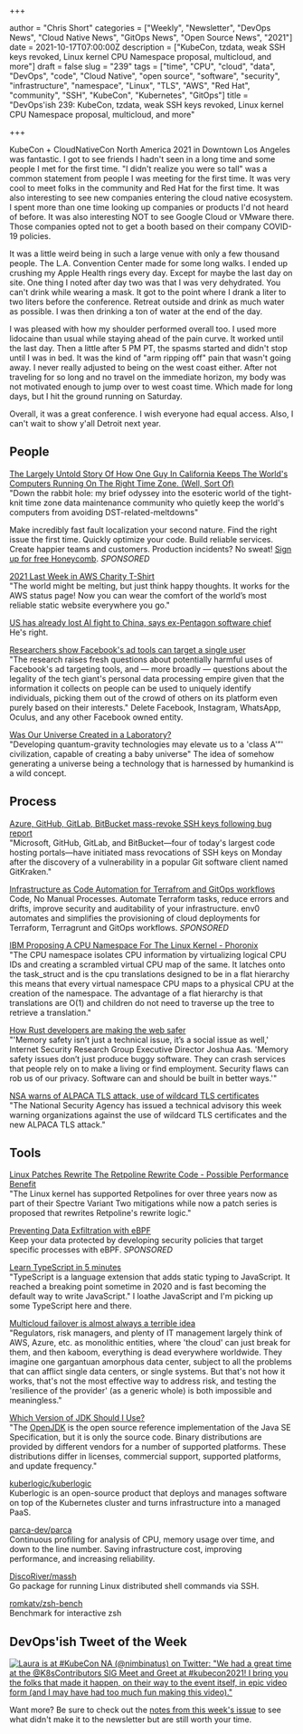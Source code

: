 +++

author = "Chris Short"
categories = ["Weekly", "Newsletter", "DevOps News", "Cloud Native News", "GitOps News", "Open Source News", "2021"]
date = 2021-10-17T07:00:00Z
description = ["KubeCon, tzdata, weak SSH keys revoked, Linux kernel CPU Namespace proposal, multicloud, and more"]
draft = false
slug = "239"
tags = ["time", "CPU", "cloud", "data", "DevOps", "code", "Cloud Native", "open source", "software", "security", "infrastructure", "namespace", "Linux", "TLS", "AWS", "Red Hat", "community", "SSH", "KubeCon", "Kubernetes", "GitOps"]
title = "DevOps'ish 239: KubeCon, tzdata, weak SSH keys revoked, Linux kernel CPU Namespace proposal, multicloud, and more"

+++

KubeCon + CloudNativeCon North America 2021 in Downtown Los Angeles was fantastic. I got to see friends I hadn't seen in a long time and some people I met for the first time. "I didn't realize you were so tall" was a common statement from people I was meeting for the first time. It was very cool to meet folks in the community and Red Hat for the first time. It was also interesting to see new companies entering the cloud native ecosystem. I spent more than one time looking up companies or products I'd not heard of before. It was also interesting NOT to see Google Cloud or VMware there. Those companies opted not to get a booth based on their company COVID-19 policies.

It was a little weird being in such a large venue with only a few thousand people. The L.A. Convention Center made for some long walks. I ended up crushing my Apple Health rings every day. Except for maybe the last day on site. One thing I noted after day two was that I was very dehydrated. You can't drink while wearing a mask. It got to the point where I drank a liter to two liters before the conference. Retreat outside and drink as much water as possible. I was then drinking a ton of water at the end of the day.

I was pleased with how my shoulder performed overall too. I used more lidocaine than usual while staying ahead of the pain curve. It worked until the last day. Then a little after 5 PM PT, the spasms started and didn't stop until I was in bed. It was the kind of "arm ripping off" pain that wasn't going away. I never really adjusted to being on the west coast either. After not traveling for so long and no travel on the immediate horizon, my body was not motivated enough to jump over to west coast time. Which made for long days, but I hit the ground running on Saturday.

Overall, it was a great conference. I wish everyone had equal access. Also, I can't wait to show y'all Detroit next year.

## People

[The Largely Untold Story Of How One Guy In California Keeps The World's Computers Running On The Right Time Zone. (Well, Sort Of)](https://onezero.medium.com/the-largely-untold-story-of-how-one-guy-in-california-keeps-the-worlds-computers-on-the-right-time-a97a5493bf73)  
"Down the rabbit hole: my brief odyssey into the esoteric world of the tight-knit time zone data maintenance community who quietly keep the world's computers from avoiding DST-related-meltdowns"

Make incredibly fast fault localization your second nature. Find the right issue the first time. Quickly optimize your code. Build reliable services. Create happier teams and customers. Production incidents? No sweat! [Sign up for free Honeycomb](https://honeycomb.quip.com/76D4AHU5mYvF/Devopsish-ad-copy-Guide-Product-Signup). *SPONSORED*

[2021 Last Week in AWS Charity T-Shirt](https://store.lastweekinaws.com/collections/2021-charity-shirt)  
"The world might be melting, but just think happy thoughts. It works for the AWS status page! Now you can wear the comfort of the world’s most reliable static website everywhere you go."

[US has already lost AI fight to China, says ex-Pentagon software chief](https://www.ft.com/content/f939db9a-40af-4bd1-b67d-10492535f8e0)  
He's right.

[Researchers show Facebook's ad tools can target a single user](https://techcrunch.com/2021/10/15/researchers-show-facebooks-ad-tools-can-target-a-single-user/)  
"The research raises fresh questions about potentially harmful uses of Facebook's ad targeting tools, and — more broadly — questions about the legality of the tech giant's personal data processing empire given that the information it collects on people can be used to uniquely identify individuals, picking them out of the crowd of others on its platform even purely based on their interests." Delete Facebook, Instagram, WhatsApp, Oculus, and any other Facebook owned entity.

[Was Our Universe Created in a Laboratory?](https://www.scientificamerican.com/article/was-our-universe-created-in-a-laboratory/)  
"Developing quantum-gravity technologies may elevate us to a 'class A'”' civilization, capable of creating a baby universe" The idea of somehow generating a universe being a technology that is harnessed by humankind is a wild concept.

## Process

[Azure, GitHub, GitLab, BitBucket mass-revoke SSH keys following bug report](https://therecord.media/azure-github-gitlab-bitbucket-mass-revoke-ssh-keys-following-bug-report/)  
"Microsoft, GitHub, GitLab, and BitBucket—four of today's largest code hosting portals—have initiated mass revocations of SSH keys on Monday after the discovery of a vulnerability in a popular Git software client named GitKraken."

[Infrastructure as Code Automation for Terrafrom and GitOps workflows](https://www.env0.com/infrastructure-as-code-automation?utm_campaign=devopsish&utm_source=nativeads&utm_medium=newsletter)  
Code, No Manual Processes. Automate Terraform tasks, reduce errors and drifts, improve security and auditability of your infrastructure. env0 automates and simplifies the provisioning of cloud deployments for Terraform, Terragrunt and GitOps workflows. *SPONSORED*

[IBM Proposing A CPU Namespace For The Linux Kernel - Phoronix](https://www.phoronix.com/scan.php?page=news_item&px=Linux-CPU-Namespace)  
"The CPU namespace isolates CPU information by virtualizing logical CPU IDs and creating a scrambled virtual CPU map of the same. It latches onto the task_struct and is the cpu translations designed to be in a flat hierarchy this means that every virtual namespace CPU maps to a physical CPU at the creation of the namespace. The advantage of a flat hierarchy is that translations are O(1) and children do not need to traverse up the tree to retrieve a translation."

[How Rust developers are making the web safer](https://github.com/readme/featured/rust-programming)  
"'Memory safety isn’t just a technical issue, it’s a social issue as well,' Internet Security Research Group Executive Director Joshua Aas. 'Memory safety issues don’t just produce buggy software. They can crash services that people rely on to make a living or find employment. Security flaws can rob us of our privacy. Software can and should be built in better ways.'"

[NSA warns of ALPACA TLS attack, use of wildcard TLS certificates](https://therecord.media/nsa-warns-of-alpaca-tls-attack-use-of-wildcard-tls-certificates/)  
"The National Security Agency has issued a technical advisory this week warning organizations against the use of wildcard TLS certificates and the new ALPACA TLS attack."

## Tools

[Linux Patches Rewrite The Retpoline Rewrite Code - Possible Performance Benefit](https://www.phoronix.com/scan.php?page=news_item&px=Linux-Retpoline-Rewrite-Rewrite)  
"The Linux kernel has supported Retpolines for over three years now as part of their Spectre Variant Two mitigations while now a patch series is proposed that rewrites Retpoline's rewrite logic."

[Preventing Data Exfiltration with eBPF](https://goteleport.com/blog/preventing-data-exfiltration-with-ebpf/?utm_campaign=eg&utm_medium=partner&utm_source=devopsish)  
Keep your data protected by developing security policies that target specific processes with eBPF. *SPONSORED*

[Learn TypeScript in 5 minutes](https://swizec.com/blog/learn-typescript-in-5-minutes/)  
"TypeScript is a language extension that adds static typing to JavaScript. It reached a breaking point sometime in 2020 and is fast becoming the default way to write JavaScript." I loathe JavaScript and I'm picking up some TypeScript here and there.

[Multicloud failover is almost always a terrible idea](https://cloudpundit.com/2021/10/14/multicloud-failover-is-almost-always-a-terrible-idea/)  
"Regulators, risk managers, and plenty of IT management largely think of AWS, Azure, etc. as monolithic entities, where 'the cloud' can just break for them, and then kaboom, everything is dead everywhere worldwide. They imagine one gargantuan amorphous data center, subject to all the problems that can afflict single data centers, or single systems. But that's not how it works, that's not the most effective way to address risk, and testing the 'resilience of the provider' (as a generic whole) is both impossible and meaningless."

[Which Version of JDK Should I Use?](https://whichjdk.com/)  
"The [OpenJDK](https://openjdk.java.net/) is the open source reference implementation of the Java SE Specification, but it is only the source code. Binary distributions are provided by different vendors for a number of supported platforms. These distributions differ in licenses, commercial support, supported platforms, and update frequency."

[kuberlogic/kuberlogic](https://github.com/kuberlogic/kuberlogic)  
Kuberlogic is an open-source product that deploys and manages software on top of the Kubernetes cluster and turns infrastructure into a managed PaaS.

[parca-dev/parca](https://github.com/parca-dev/parca)  
Continuous profiling for analysis of CPU, memory usage over time, and down to the line number. Saving infrastructure cost, improving performance, and increasing reliability.

[DiscoRiver/massh](https://github.com/DiscoRiver/massh)  
Go package for running Linux distributed shell commands via SSH.

[romkatv/zsh-bench](https://github.com/romkatv/zsh-bench)  
Benchmark for interactive zsh

## DevOps'ish Tweet of the Week

[![Laura is at #KubeCon NA (@nimbinatus) on Twitter: "We had a great time at the @K8sContributors SIG Meet and Greet at #kubecon2021! I bring you the folks that made it happen, on their way to the event itself, in epic video form (and I may have had too much fun making this video)."](https://shortcdn.com/devopsish/239-devopsish-tweet-of-the-week.png)](https://twitter.com/nimbinatus/status/1448666894815297536)

Want more? Be sure to check out the [notes from this week's issue](https://devopsish.com/239/notes/) to see what didn't make it to the newsletter but are still worth your time.
